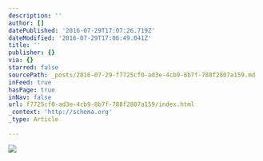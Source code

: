 ```yaml
---
description: ''
author: []
datePublished: '2016-07-29T17:07:26.719Z'
dateModified: '2016-07-29T17:06:49.041Z'
title: ''
publisher: {}
via: {}
starred: false
sourcePath: _posts/2016-07-29-f7725cf0-ad3e-4cb9-8b7f-788f2807a159.md
inFeed: true
hasPage: true
inNav: false
url: f7725cf0-ad3e-4cb9-8b7f-788f2807a159/index.html
_context: 'http://schema.org'
_type: Article

---
```

![](https://the-grid-user-content.s3-us-west-2.amazonaws.com/c259bf27-143b-4e7e-9b23-c791298490e7.jpg)